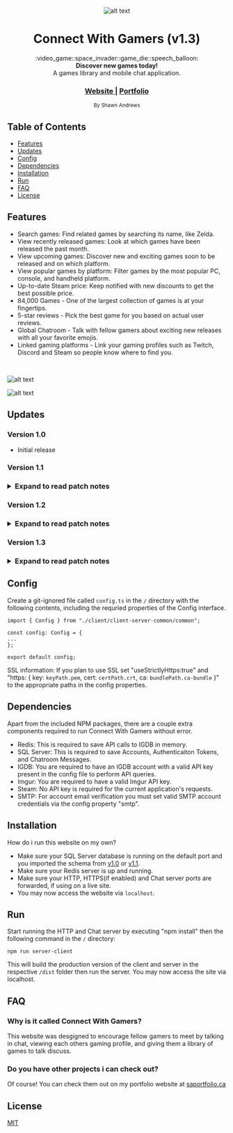 <div align="center">

  ![alt text](https://i.imgur.com/UfeBmAp.gif "logo")

  <h1>Connect With Gamers (v1.3)</h1>
</div>

<div align="center">
  :video_game::space_invader::game_die::speech_balloon:
</div>
<div align="center">
  <strong>Discover new games today!</strong>
</div>
<div align="center">
  A games library and mobile chat application.
</div>

<div align="center">
  <h3>
    <a href="http://www.connectwithgamers.com">
      Website
    </a>
    <span> | </span>
    <a href="http://www.saportfolio.ca">
      Portfolio
    </a>
  </h3>
</div>

<div align="center">
  <sub>By Shawn Andrews</sub>
</div>

## Table of Contents
- [Features](#features)
- [Updates](#updates)
- [Config](#config)
- [Dependencies](#dependencies)
- [Installation](#installation)
- [Run](#run)
- [FAQ](#faq)
- [License](#license)

## Features
- Search games: Find related games by searching its name, like Zelda.
- View recently released games: Look at which games have been released the past month.
- View upcoming games: Discover new and exciting games soon to be released and on which platform.
- View popular games by platform: Filter games by the most popular PC, console, and handheld platform.
- Up-to-date Steam price: Keep notified with new discounts to get the best possible price.
- 84,000 Games - One of the largest collection of games is at your fingertips.
- 5-star reviews - Pick the best game for you based on actual user reviews.
- Global Chatroom - Talk with fellow gamers about exciting new releases with all your favorite emojis.
- Linked gaming platforms - Link your gaming profiles such as Twitch, Discord and Steam so people know where to find you.

<br/>

![alt text](https://i.imgur.com/10UUUmo.png "infographic")

![alt text](https://i.imgur.com/HDz7PYf.png "screenshots")

## Updates

<h3>Version 1.0</h3>

- Initial release

<h3>Version 1.1<h3>

<details> 
  <summary>Expand to read patch notes</summary>
<h4>Account login</h4>

- Updated login, signup button
- Updated Remember Me slider

<h4>Account Settings</h4>

- Added ability to change password
- Changed saving individual settings into one save button
- Added ability to Add/Update/Delete profile pictures
    - Using Imgur image hosting
- Added slider to expand and collapse gaming links

<h4>Chatroom</h4>

- Added text to show if message was Today, Yesterday, etc for improved readability
- Added iMessage chat bubbles
    - Clickable to show time stamp
- Updated send bar to send messages
- Updated screen to view users in chatroom
    - Updated UI
    - Added text to show how long ago was the last activity of a user

<h4>Menu</h4>

- Added Game Trailer vidoes
- Added Steam Reviews
- Added ability to search games by genre
- Changed Popular Games By Platform to Exclusive Games By Platform
- Added Read More for long summaries for improved readability
- Added clickable platforms and genres
</details>

<h3>Version 1.2<h3>

<details> 
  <summary>Expand to read patch notes</summary>
<h4>Chatroom</h4>

- Added top and side nav bar
- Moved User List to side nav
    - Updated user list UI
    - Added multi-bubble for subsequent messages from the same person
    - Added ability to use pictures in messages

<h4>Menu</h4>

- Updated Game Screen UI

<h4>Account</h4>

- Added email verification
    - Email sent on account creation and resent on request
    
<h4>Other</h4>
    
- Added SSL support
- Code cleanup
    - Add comments
    - Split heavy files into smaller ones
    - Seperate components into container and presentational components
</details>

<h3>Version 1.3<h3>

<details> 
  <summary>Expand to read patch notes</summary>
<h4>Menu</h4>

- Added Gaming Profiles
    - Ability to view your followed live Twitch streams
    - Ability to view your Steam friends list
    - Ability to copy your Discord server's link to send to friends
</details>
    
## Config
Create a git-ignored file called ``config.ts`` in the ``/`` directory with the following contents, including the requried properties of the Config interface.

```
import { Config } from "./client/client-server-common/common";

const config: Config = { 
... 
};

export default config;
```

SSL information: If you plan to use SSL set "useStrictlyHttps:true" and "https: { key: `keyPath.pem`, cert: `certPath.crt`, ca: `bundlePath.ca-bundle` }" to the appropriate paths in the config properties.

## Dependencies
Apart from the included NPM packages, there are a couple extra components required to run Connect With Gamers without error.
- Redis: This is required to save API calls to IGDB in memory.
- SQL Server: This is required to save Accounts, Authenticaiton Tokens, and Chatroom Messages.
- IGDB: You are required to have an IGDB account with a valid API key present in the config file to perform API queries.
- Imgur: You are required to have a valid Imgur API key.
- Steam: No API key is required for the current application's requests.
- SMTP: For account email verification you must set valid SMTP account credentials via the config property "smtp".

## Installation
How do i run this website on my own?
- Make sure your SQL Server database is running on the default port and you imported the schema from [v1.0](http://www.saportfolio.ca/ConnectWithGamersv10.bacpac) or [v1.1](http://www.saportfolio.ca/ConnectWithGamersv11.bak).
- Make sure your Redis server is up and running.
- Make sure your HTTP, HTTPS(if enabled) and Chat server ports are forwarded, if using on a live site.
- You may now access the website via ``localhost``.

## Run
Start running the HTTP and Chat server by executing "npm install" then the following command in the ``/`` directory:

```npm run server-client```

This will build the production version of the client and server in the respective ``/dist`` folder then run the server.
You may now access the site via localhost.

## FAQ
### Why is it called Connect With Gamers?
This website was desgigned to encourage fellow gamers to meet by talking in chat, viewing each others gaming profile, and giving them a library of games to talk discuss.

### Do you have other projects i can check out?
Of course! You can check them out on my portfolio website at [saportfolio.ca](http://www.saportfolio.ca)

## License
[MIT](https://tldrlegal.com/license/mit-license)
